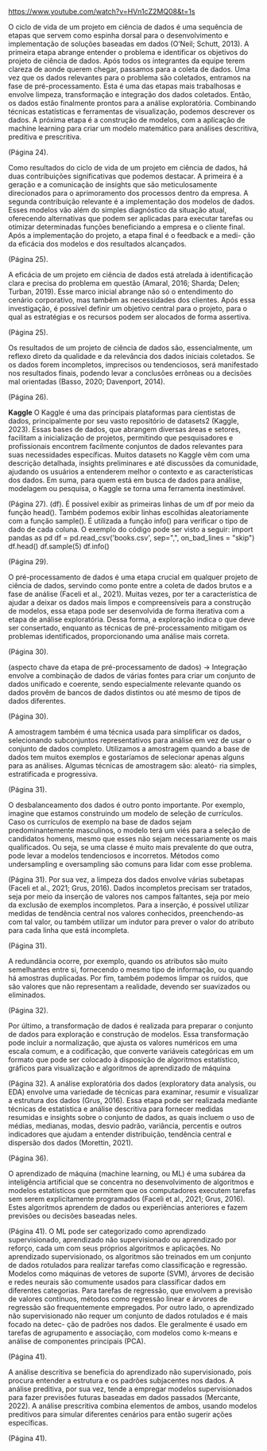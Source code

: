 https://www.youtube.com/watch?v=HVn1cZ2MQ08&t=1s

O ciclo de vida de um projeto em ciência de dados é uma sequência de etapas que servem como espinha dorsal para o desenvolvimento e implementação de soluções baseadas em dados (O’Neil; Schutt, 2013). A primeira etapa abrange entender o problema e identificar os objetivos do projeto de ciência de dados. Após todos os integrantes da equipe terem clareza de aonde querem chegar, passamos para a coleta de dados. Uma vez que os dados relevantes para o problema são coletados, entramos na fase de pré-processamento. Esta é uma das etapas mais trabalhosas e envolve limpeza, transformação e integração dos dados coletados. Então, os dados estão finalmente prontos para a análise exploratória. Combinando técnicas estatísticas e ferramentas de visualização, podemos descrever os dados. A próxima etapa é a construção de modelos, com a aplicação de machine learning para criar um modelo matemático para análises descritiva, preditiva e prescritiva.

(Página 24). 

Como resultados do ciclo de vida de um projeto em ciência de dados, há duas contribuições significativas que podemos destacar. A primeira é a geração e a comunicação de insights que são meticulosamente direcionados para o aprimoramento dos processos dentro da empresa. A segunda contribuição relevante é a implementação dos modelos de dados. Esses modelos vão além do simples diagnóstico da situação atual, oferecendo alternativas que podem ser aplicadas para executar tarefas ou otimizar determinadas funções beneficiando a empresa e o cliente final. Após a implementação do projeto, a etapa final é o feedback e a medi- ção da eficácia dos modelos e dos resultados alcançados.

(Página 25). 

A eficácia de um projeto em ciência de dados está atrelada à identificação clara e precisa do problema em questão (Amaral, 2016; Sharda; Delen; Turban, 2019). Esse marco inicial abrange não só o entendimento do cenário corporativo, mas também as necessidades dos clientes. Após essa investigação, é possível definir um objetivo central para o projeto, para o qual as estratégias e os recursos podem ser alocados de forma assertiva.

(Página 25). 

Os resultados de um projeto de ciência de dados são, essencialmente, um reflexo direto da qualidade e da relevância dos dados iniciais coletados. Se os dados forem incompletos, imprecisos ou tendenciosos, será manifestado nos resultados finais, podendo levar a conclusões errôneas ou a decisões mal orientadas (Basso, 2020; Davenport, 2014).

(Página 26). 

**Kaggle**
O Kaggle é uma das principais plataformas para cientistas de dados, principalmente por seu vasto repositório de datasets2 (Kaggle, 2023). Essas bases de dados, que abrangem diversas áreas e setores, facilitam a inicialização de projetos, permitindo que pesquisadores e profissionais encontrem facilmente conjuntos de dados relevantes para suas necessidades específicas. Muitos datasets no Kaggle vêm com uma descrição detalhada, insights preliminares e até discussões da comunidade, ajudando os usuários a entenderem melhor o contexto e as características dos dados. Em suma, para quem está em busca de dados para análise, modelagem ou pesquisa, o Kaggle se torna uma ferramenta inestimável.

(Página 27). 
(df). É possível exibir as primeiras linhas de um df por meio da função head(). Também podemos exibir linhas escolhidas aleatoriamente com a função sample(). É utilizada a função info() para verificar o tipo de dado de cada coluna. O exemplo do código pode ser visto a seguir: import pandas as pd df = pd.read_csv('books.csv', sep=",", on_bad_lines = "skip") df.head() df.sample(5) df.info()

(Página 29). 

O pré-processamento de dados é uma etapa crucial em qualquer projeto de ciência de dados, servindo como ponte entre a coleta de dados brutos e a fase de análise (Faceli et al., 2021). Muitas vezes, por ter a característica de ajudar a deixar os dados mais limpos e compreensíveis para a construção de modelos, essa etapa pode ser desenvolvida de forma iterativa com a etapa de análise exploratória. Dessa forma, a exploração indica o que deve ser consertado, enquanto as técnicas de pré-processamento mitigam os problemas identificados, proporcionando uma análise mais correta.

(Página 30). 

(aspecto chave da etapa de pré-processamento de dados) -> Integração envolve a combinação de dados de várias fontes para criar um conjunto de dados unificado e coerente, sendo especialmente relevante quando os dados provêm de bancos de dados distintos ou até mesmo de tipos de dados diferentes.

(Página 30). 

A amostragem também é uma técnica usada para simplificar os dados, selecionando subconjuntos representativos para análise em vez de usar o conjunto de dados completo. Utilizamos a amostragem quando a base de dados tem muitos exemplos e gostaríamos de selecionar apenas alguns para as análises. Algumas técnicas de amostragem são: aleató- ria simples, estratificada e progressiva.

(Página 31). 

O desbalanceamento dos dados é outro ponto importante. Por exemplo, imagine que estamos construindo um modelo de seleção de currículos. Caso os currículos de exemplo na base de dados sejam predominantemente masculinos, o modelo terá um viés para a seleção de candidatos homens, mesmo que esses não sejam necessariamente os mais qualificados. Ou seja, se uma classe é muito mais prevalente do que outra, pode levar a modelos tendenciosos e incorretos. Métodos como undersampling e oversampling são comuns para lidar com esse problema.

(Página 31). 
Por sua vez, a limpeza dos dados envolve várias subetapas (Faceli et al., 2021; Grus, 2016). Dados incompletos precisam ser tratados, seja por meio da inserção de valores nos campos faltantes, seja por meio da exclusão de exemplos incompletos. Para a inserção, é possível utilizar medidas de tendência central nos valores conhecidos, preenchendo-as com tal valor, ou também utilizar um indutor para prever o valor do atributo para cada linha que está incompleta.

(Página 31). 

A redundância ocorre, por exemplo, quando os atributos são muito semelhantes entre si, fornecendo o mesmo tipo de informação, ou quando há amostras duplicadas. Por fim, também podemos limpar os ruídos, que são valores que não representam a realidade, devendo ser suavizados ou eliminados.

(Página 32). 

Por último, a transformação de dados é realizada para preparar o conjunto de dados para exploração e construção de modelos. Essa transformação pode incluir a normalização, que ajusta os valores numéricos em uma escala comum, e a codificação, que converte variáveis categóricas em um formato que pode ser colocado à disposição de algoritmos estatístico, gráficos para visualização e algoritmos de aprendizado de máquina

(Página 32). 
A análise exploratória dos dados (exploratory data analysis, ou EDA) envolve uma variedade de técnicas para examinar, resumir e visualizar a estrutura dos dados (Grus, 2016). Essa etapa pode ser realizada mediante técnicas de estatística e análise descritiva para fornecer medidas resumidas e insights sobre o conjunto de dados, as quais incluem o uso de médias, medianas, modas, desvio padrão, variância, percentis e outros indicadores que ajudam a entender distribuição, tendência central e dispersão dos dados (Morettin, 2021).

(Página 36). 

O aprendizado de máquina (machine learning, ou ML) é uma subárea da inteligência artificial que se concentra no desenvolvimento de algoritmos e modelos estatísticos que permitem que os computadores executem tarefas sem serem explicitamente programados (Faceli et al., 2021; Grus, 2016). Estes algoritmos aprendem de dados ou experiências anteriores e fazem previsões ou decisões baseadas neles.

(Página 41). 
O ML pode ser categorizado como aprendizado supervisionado, aprendizado não supervisionado ou aprendizado por reforço, cada um com seus próprios algoritmos e aplicações. No aprendizado supervisionado, os algoritmos são treinados em um conjunto de dados rotulados para realizar tarefas como classificação e regressão. Modelos como máquinas de vetores de suporte (SVM), árvores de decisão e redes neurais são comumente usados para classificar dados em diferentes categorias. Para tarefas de regressão, que envolvem a previsão de valores contínuos, métodos como regressão linear e árvores de regressão são frequentemente empregados. Por outro lado, o aprendizado não supervisionado não requer um conjunto de dados rotulados e é mais focado na detec- ção de padrões nos dados. Ele geralmente é usado em tarefas de agrupamento e associação, com modelos como k-means e análise de componentes principais (PCA).

(Página 41). 

A análise descritiva se beneficia do aprendizado não supervisionado, pois procura entender a estrutura e os padrões subjacentes nos dados. A análise preditiva, por sua vez, tende a empregar modelos supervisionados para fazer previsões futuras baseadas em dados passados (Mercante, 2022). A análise prescritiva combina elementos de ambos, usando modelos preditivos para simular diferentes cenários para então sugerir ações específicas.

(Página 41). 